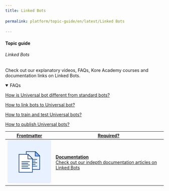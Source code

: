 ```yaml
---
title: Linked Bots

permalink: platform/topic-guide/en/latest/Linked Bots

---
```


#### Topic guide
###### Linked Bots

  Check out our explanatory videos, FAQs, Kore Academy courses and documentation links on Linked Bots.

<details open>
  <summary>FAQs
  </summary>

  <a class="doc-link" target="_blank" href="https://developer.kore.ai/docs/bots/advanced-topics/universal-bot/defining-universal-bots/#Standard_Bots_vs_Universal_Bots">
 
  How is Universal bot different from standard bots?

</a>

<a class="doc-link" target="_blank" href="https://developer.kore.ai/docs/bots/advanced-topics/universal-bot/creating-a-universal-bot/#Step_2_Add_Linked_Bots">
 
  How to link bots to Universal bot?

</a>


<a class="doc-link" target="_blank" href="https://developer.kore.ai/docs/bots/advanced-topics/universal-bot/creating-a-universal-bot/#Step_4_Test_the_Universal_Bot">
 
  How to train and test Universal bots?

</a>
  
<a class="doc-link" target="_blank" href="https://developer.kore.ai/docs/bots/advanced-topics/universal-bot/creating-a-universal-bot/#Step_6_Publishing">
 
  How to publish Universal bots?

</a>
  

</details>

<a class="doc-link" target="_blank" href="https://developer.kore.ai/docs/bots/advanced-topics/universal-bot/creating-a-universal-bot/#Step_2_Add_Linked_Bots">
 

| Frontmatter | Required? |
|-------------|-------------|
| ![alt text](images/docIcon.svg "Title") | **Documentation**  <br /> Check out our indepth documentation articles on Linked Bots | 


</a>
